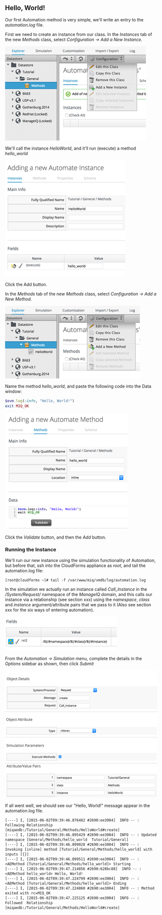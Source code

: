 ## Hello, World!

Our first Automation method is very simple, we'll write an entry to the _automation.log_ file.

First we need to create an instance from our class. In the _Instances_ tab of the new _Methods_ class, select _Configuration -> Add a New Instance_.

![Screenshot](images/screenshot11.png)

We'll call the instance _HelloWorld_, and it'll run (execute) a method _hello\_world_

![Screenshot](images/screenshot12.png)

Click the Add button.

In the _Methods_ tab of the new _Methods_ class, select _Configuration -> Add a New Method_.

![Screenshot](images/screenshot13.png)

Name the method _hello\_world_, and paste the following code into the Data window:

```ruby
$evm.log(:info, "Hello, World!")
exit MIQ_OK
```

![Screenshot](images/screenshot14.png)

Click the _Validate_ button, and then the _Add_ button.

### Running the Instance

We'll run our new instance using the simulation functionality of Automation, but before that, ssh into the CloudForms appliance as _root_, and tail the automation.log file:

```
[root@cloudforms ~]# tail -f /var/www/miq/vmdb/log/automation.log
```

In the simulation we actually run an instance called _Call\_Instance_ in the _/System/Request/_ namespace of the _ManageIQ_ domain, and this calls our instance via a relationship (see section xxx) using the _namespace_, _class_ and _instance_ argument/attribute pairs that we pass to it (Also see section xxx for the six ways of entering automation).

![Screenshot](images/screenshot23.png)

From the _Automation -> Simulation_ menu, complete the details in the _Options_ sidebar as shown, then click _Submit_

![Screenshot](images/screenshot15.png)

If all went well, we should see our "Hello, World!" message appear in the automation.log file.


```
[----] I, [2015-06-02T09:39:46.876482 #2690:ee3004]  INFO -- : Following Relationship [miqaedb:/Tutorial/General/Methods/HelloWorld#create]
[----] I, [2015-06-02T09:39:46.895429 #2690:ee3004]  INFO -- : Updated namespace [General/Methods/hello_world  Tutorial/General]
[----] I, [2015-06-02T09:39:46.899028 #2690:ee3004]  INFO -- : Invoking [inline] method [Tutorial/General/Methods/hello_world] with inputs [{}]
[----] I, [2015-06-02T09:39:46.899511 #2690:ee3004]  INFO -- : <AEMethod [Tutorial/General/Methods/hello_world]> Starting
[----] I, [2015-06-02T09:39:47.214856 #2690:628bc88]  INFO -- : <AEMethod hello_world> Hello, World!
[----] I, [2015-06-02T09:39:47.224799 #2690:ee3004]  INFO -- : <AEMethod [Tutorial/General/Methods/hello_world]> Ending
[----] I, [2015-06-02T09:39:47.224860 #2690:ee3004]  INFO -- : Method exited with rc=MIQ_OK
[----] I, [2015-06-02T09:39:47.225125 #2690:ee3004]  INFO -- : Followed  Relationship [miqaedb:/Tutorial/General/Methods/HelloWorld#create]
```


